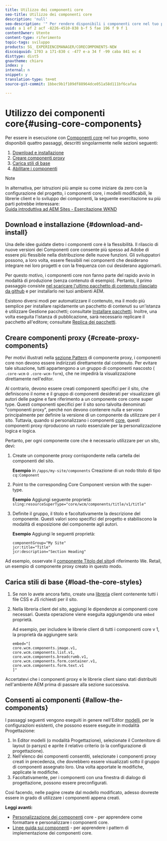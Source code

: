 ```yaml
---
title: Utilizzo dei componenti core
seo-title: Utilizzo dei componenti core
description: 'null'
seo-description: '" Per rendere disponibili i componenti core nel tuo progetto, sono disponibili tre passaggi: scaricare e installare, creare componenti proxy, caricare gli stili di base e consentire i componenti nei modelli. "'
uuid: a 1 ef 2 acf -8226-4510-838 b-f 5 fae 196 f 9 f 1
contentOwner: Utente
content-type: riferimento
topic-tags: sviluppo
products: SG_ EXPERIENCEMANAGER/CORECOMPONENTS-NEW
discoiquuid: 1703 a 171-830 c -477 e-a 34 f -99 caba 841 ec 4
disttype: dist5
gnavtheme: chiaro
index: y
internal: n
snippet: y
translation-type: tm+mt
source-git-commit: 1bbec9b1f109df88964dce051a58d111bf6cafaa

---
```



# Utilizzo dei componenti core{#using-core-components}

Per essere in esecuzione con [Componenti core](developing.md) nel tuo progetto, sono disponibili quattro passaggi, descritti singolarmente nelle sezioni seguenti:

1. [Download e installazione](#download-and-install)
1. [Creare componenti proxy](#create-proxy-components)
1. [Carica stili di base](#load-the-core-styles)
1. [Abilitare i componenti](#allow-the-components)

>[!NOTE]
>
>In alternativa, per istruzioni più ampie su come iniziare da zero con la configurazione del progetto, i componenti core, i modelli modificabili, le librerie client e lo sviluppo dei componenti, la seguente esercitazione su più parti potrebbe interessare:\
>[Guida introduttiva ad AEM Sites - Esercitazione WKND](wknd-tutorial.md)

## Download e installazione {#download-and-install}

Una delle idee guidate dietro i componenti core è la flessibilità. Il rilascio di nuove versioni dei Componenti core consente più spesso ad Adobe di essere più flessibile nella distribuzione delle nuove funzioni. Gli sviluppatori possono, a loro volta, essere flessibili nei componenti che desiderano integrare nei loro progetti e con la frequenza con cui desiderano aggiornarli.

Per questo motivo, i componenti core non fanno parte del rapido avvio in modalità di produzione (senza contenuto di esempio). Pertanto, il primo passaggio consiste [nel scaricare l&#39;ultimo pacchetto di contenuto rilasciato da github](https://github.com/adobe/aem-core-wcm-components/releases/latest) e per installarlo nei tuoi ambienti AEM.

Esistono diversi modi per automatizzare il contenuto, ma il modo più semplice per installare rapidamente un pacchetto di contenuti su un&#39;istanza è utilizzare Gestione pacchetti; consultate [Installare pacchetti](https://helpx.adobe.com/experience-manager/6-5/sites/administering/using/package-manager.html). Inoltre, una volta eseguita l&#39;istanza di pubblicazione, sarà necessario replicare il pacchetto all&#39;editore; consultate [Replica dei pacchetti](https://helpx.adobe.com/experience-manager/6-5/sites/administering/using/package-manager.html).

<!-- 

Comment Type: annotation
Last Modified By: ims-author-CE1E2CE451D1F0680A490D45@AdobeID
Last Modified Date: 2017-04-17T16:42:59.142-0400

Should we be promoting embedding the core-component package as an artifact in a customer application, reasoning as follows: 1) a customer application is required to leverage core components (at a minimum, proxy components must be defined) 2) a customer application must be updated to leverage new versions of core components (since it requires adjusting the sling:resourceSuperType to point at the new version of the component) It seems the only time theres an advantage to installing a release directly is if a bug-fix (non version-changing) release of core-components is cut, and it doesnt coincide with an application deployment. WDYT? For example, recommend doing this for ACS Commons which has a similar use-case (https://adobe-consulting-services.github.io/acs-aem-commons/pages/maven.html) We can of course keep the instructions for manually deploying, since some will want to do this, or the bug-fix use-case will appear.

 -->

## Creare componenti proxy {#create-proxy-components}

Per motivi illustrati nella [sezione Pattern](guidelines.md#proxy-component-pattern) di componente proxy, i componenti core non devono essere indirizzati direttamente dal contenuto. Per evitare tale situazione, tutti appartengono a un gruppo di componenti nascosto ( `.core-wcm` o `.core-wcm-form`), che ne impedirà la visualizzazione direttamente nell&#39;editor.

Al contrario, devono essere creati componenti specifici per il sito, che definiscono il nome e il gruppo di componenti desiderati per visualizzare gli autori delle pagine e fare riferimento a un componente core come super type. Questi componenti specifici per il sito sono talvolta denominati &quot;componenti proxy&quot;, perché non devono contenere nulla e servono principalmente per definire la versione di un componente da utilizzare per il sito. Tuttavia, quando si personalizzano i componenti [core](customizing.md), questi componenti proxy riproducono un ruolo essenziale per la personalizzazione logica e logica.

Pertanto, per ogni componente core che è necessario utilizzare per un sito, devi:

1. Create un componente proxy corrispondente nella cartella dei componenti del sito.

   **Esempio**
in `/apps/my-site/components` Creazione di un nodo titolo di tipo `cq:Component`

1. Point to the corresponding Core Component version with the super-type.

   **Esempio**
Aggiungi seguente proprietà:\
   `sling:resourceSuperType="core/wcm/components/title/v1/title"`

1. Definite il gruppo, il titolo e facoltativamente la descrizione del componente. Questi valori sono specifici del progetto e stabiliscono la modalità di esposizione del componente agli autori.

   **Esempio**
Aggiungi le seguenti proprietà:

   ```shell
   componentGroup="My Site"
   jcr:title="Title"  
   jcr:description="Section Heading"
   ```

Ad esempio, osservate il [componente Titolo del sito](https://github.com/Adobe-Marketing-Cloud/aem-sample-we-retail/blob/master/ui.apps/src/main/content/jcr_root/apps/weretail/components/content/title/.content.xml)di riferimento We. Retail, un esempio di componente proxy creato in questo modo.

## Carica stili di base {#load-the-core-styles}

<!-- 

Comment Type: annotation
Last Modified By: ims-author-CE1E2CE451D1F0680A490D45@AdobeID
Last Modified Date: 2017-04-17T16:57:16.414-0400

Styles is odd in that most Core Components do not have CSS; very few even have structural CSS (breadcrumbs, list) It may be more apt to title this section: Load the Core JavaScript and CSS or Load the Core Client Libraries ?

 -->

<!-- 

Comment Type: annotation
Last Modified By: ims-author-CE1E2CE451D1F0680A490D45@AdobeID
Last Modified Date: 2017-04-17T17:41:37.115-0400

This section seems to cover the "sites" clientlibs for core components; Do we need a section for ensuring the editor clientlibs are loaded in the Page Editor? Pending: https://github.com/Adobe-Marketing-Cloud/aem-core-wcm-components/issues/15

 -->

<!-- 

Comment Type: annotation
Last Modified By: cotescu
Last Modified Date: 2018-03-09T10:45:52.812-0500

Load the Core Client Libraries sounds way better

 -->

1. Se non lo avete ancora fatto, create una [libreria](https://helpx.adobe.com/experience-manager/6-5/sites/developing/using/clientlibs.html) client contenente tutti i file CSS e JS richiesti per il sito.
1. Nella libreria client del sito, aggiungi le dipendenze ai componenti core necessari. Questa operazione viene eseguita aggiungendo una `embed` proprietà.

   Ad esempio, per includere le librerie client di tutti i componenti core v 1, la proprietà da aggiungere sarà:

   ```shell
   embed="[  
   core.wcm.components.image.v1,  
   core.wcm.components.list.v1,  
   core.wcm.components.breadcrumb.v1,  
   core.wcm.components.form.container.v1,  
   core.wcm.components.form.text.v1  
   ]"
   ```

Accertatevi che i componenti proxy e le librerie client siano stati distribuiti nell&#39;ambiente AEM prima di passare alla sezione successiva.

## Consenti ai componenti {#allow-the-components}

I passaggi seguenti vengono eseguiti in genere nell&#39;Editor [modelli](https://helpx.adobe.com/experience-manager/6-5/sites/authoring/using/templates.html), per le configurazioni esistenti, che possono essere eseguite in modalità Progettazione:

1. In Editor modelli (o modalità Progettazione), selezionate il Contenitore di layout (o parsys) e aprite il relativo criterio (o la configurazione di progettazione).
1. Nell&#39;elenco dei componenti consentiti, selezionate i componenti proxy creati in precedenza, che dovrebbero essere visualizzati sotto il gruppo di componenti assegnato loro. Una volta apportate le modifiche, applicate le modifiche.
1. Facoltativamente, per i componenti con una finestra di dialogo di progettazione, possono essere preconfigurati.

Così facendo, nelle pagine create dal modello modificato, adesso dovreste essere in grado di utilizzare i componenti appena creati.

**Leggi avanti:**

* [Personalizzazione dei componenti](customizing.md) core - per apprendere come formattare e personalizzare i componenti core.
* [Linee guida sui componenti](guidelines.md) - per apprendere i pattern di implementazione dei componenti core.
